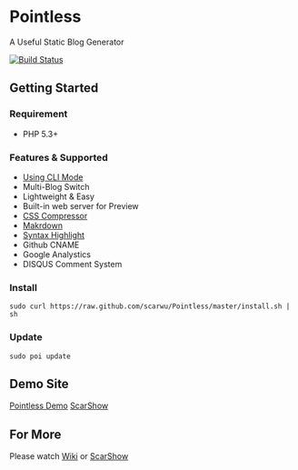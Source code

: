 Pointless
=========

A Useful Static Blog Generator

[![Build Status](https://travis-ci.org/scarwu/Pointless.png?branch=master)](https://travis-ci.org/scarwu/Pointless)

## Getting Started

### Requirement

* PHP 5.3+

### Features & Supported

* [Using CLI Mode](https://github.com/scarwu/NanoCLI)
* Multi-Blog Switch
* Lightweight & Easy
* Built-in web server for Preview
* [CSS Compressor](https://github.com/scarwu/CssCompress)
* [Makrdown](https://github.com/michelf/php-markdown)
* [Syntax Highlight](https://github.com/isagalaev/highlight.js)
* Github CNAME
* Google Analystics
* DISQUS Comment System

### Install

	sudo curl https://raw.github.com/scarwu/Pointless/master/install.sh | sh

### Update

	sudo poi update

## Demo Site

[Pointless Demo](http://scar.simcz.tw/Pointless/)
[ScarShow](http://scar.simcz.tw/)

## For More

Please watch [Wiki](https://github.com/scarwu/Pointless/wiki) or [ScarShow](http://scar.simcz.tw)

